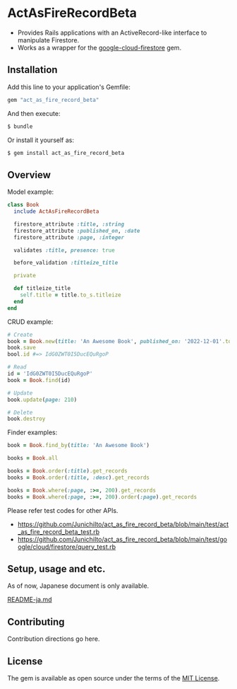 # ActAsFireRecordBeta

- Provides Rails applications with an ActiveRecord-like interface to manipulate Firestore.
- Works as a wrapper for the [google-cloud-firestore](https://rubygems.org/gems/google-cloud-firestore) gem.

## Installation
Add this line to your application's Gemfile:

```ruby
gem "act_as_fire_record_beta"
```

And then execute:
```bash
$ bundle
```

Or install it yourself as:
```bash
$ gem install act_as_fire_record_beta
```

## Overview 

Model example:

```ruby
class Book
  include ActAsFireRecordBeta

  firestore_attribute :title, :string
  firestore_attribute :published_on, :date
  firestore_attribute :page, :integer

  validates :title, presence: true

  before_validation :titleize_title

  private

  def titleize_title
    self.title = title.to_s.titleize
  end
end
```

CRUD example:

```ruby 
# Create
book = Book.new(title: 'An Awesome Book', published_on: '2022-12-01'.to_date, page: 200)
book.save
bool.id #=> IdG0ZWT0I5DucEQuRgoP

# Read
id = 'IdG0ZWT0I5DucEQuRgoP'
book = Book.find(id)

# Update
book.update(page: 210)

# Delete
book.destroy
```

Finder examples:

```ruby
book = Book.find_by(title: 'An Awesome Book')

books = Book.all 

books = Book.order(:title).get_records
books = Book.order(:title, :desc).get_records

books = Book.where(:page, :>=, 200).get_records
books = Book.where(:page, :>=, 200).order(:page).get_records
```

Please refer test codes for other APIs.

- https://github.com/JunichiIto/act_as_fire_record_beta/blob/main/test/act_as_fire_record_beta_test.rb
- https://github.com/JunichiIto/act_as_fire_record_beta/blob/main/test/google/cloud/firestore/query_test.rb

## Setup, usage and etc.

As of now, Japanese document is only available.

[README-ja.md](https://github.com/JunichiIto/act_as_fire_record_beta/blob/main/README-ja.md)

## Contributing
Contribution directions go here.

## License
The gem is available as open source under the terms of the [MIT License](https://opensource.org/licenses/MIT).
